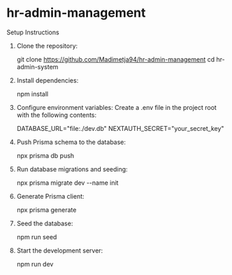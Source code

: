 # hr-admin-management
Setup Instructions
1. Clone the repository:

    git clone https://github.com/Madimetja94/hr-admin-management
    cd hr-admin-system

2. Install dependencies:

    npm install

3. Configure environment variables:
Create a .env file in the project root with the following contents:

    DATABASE_URL="file:./dev.db"
    NEXTAUTH_SECRET="your_secret_key"

4. Push Prisma schema to the database:

    npx prisma db push

5. Run database migrations and seeding:

    npx prisma migrate dev --name init

6. Generate Prisma client:

    npx prisma generate
    
7. Seed the database:

    npm run seed

8. Start the development server:

    npm run dev
